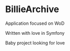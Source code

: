 # BillieArchive
Application focused on WoD

Written with love in Symfony

Baby project looking for love
